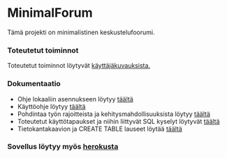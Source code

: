 # MinimalForum

Tämä projekti on minimalistinen keskustelufoorumi.

### Toteutetut toiminnot

Toteutetut toiminnot löytyvät [käyttäjäkuvauksista.](docs/user_stories.md)

### Dokumentaatio

* Ohje lokaaliin asennukseen löytyy [täältä](docs/installation_guide.md)
* Käyttöohje löytyy [täältä](docs/user_guide.md)
* Pohdintaa työn rajoitteista ja kehitysmahdollisuuksista löytyy [täältä](docs/missing_features.md)
* Toteutetut käyttötapaukset ja niihin liittyvät SQL kyselyt löytyvät [täältä](docs/user_stories.md)
* Tietokantakaavion ja CREATE TABLE lauseet löytää [täältä](docs/database_specification.md)

### Sovellus löytyy myös [herokusta](https://minimalforum.herokuapp.com/)

